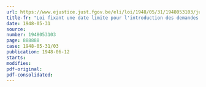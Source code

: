 ```yaml
---
url: https://www.ejustice.just.fgov.be/eli/loi/1948/05/31/1948053103/justel
title-fr: "Loi fixant une date limite pour l'introduction des demandes en indemnisation du chef de réquisitions effectuées par les troupes belges"
date: 1948-05-31
source:
number: 1948053103
page: 888888
case: 1948-05-31/03
publication: 1948-06-12
starts:
modifies:
pdf-original:
pdf-consolidated:
---
```


